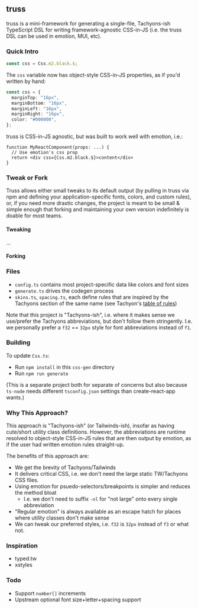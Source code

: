 ## truss

truss is a mini-framework for generating a single-file, Tachyons-ish TypeScript DSL for writing framework-agnostic CSS-in-JS (i.e. the truss DSL can be used in emotion, MUI, etc).

### Quick Intro

```typescript
const css = Css.m2.black.$;
```

The `css` variable now has object-style CSS-in-JS properties, as if you'd written by hand:

```typescript
const css = {
  marginTop: "16px",
  marginBottom: "16px",
  marginLeft: "16px",
  marginRight: "16px",
  color: "#000000",
};
```

truss is CSS-in-JS agnostic, but was built to work well with emotion, i.e.:

```tsx
function MyReactComponent(props: ...) {
  // Use emotion's css prop
  return <div css={Css.m2.black.$}>content</div>
}
```

### Tweak or Fork

Truss allows either small tweaks to its default output (by pulling in truss via npm and defining your application-specific fonts, colors, and custom rules), or, if you need more drastic changes, the project is meant to be small & simple enough that forking and maintaining your own version indefinitely is doable for most teams.

#### Tweaking

...

#### Forking

### Files

- `config.ts` contains most project-specific data like colors and font sizes
- `generate.ts` drives the codegen process
- `skins.ts`, `spacing.ts`, each define rules that are inspired by the Tachyons section of the same name (see Tachyon's [table of rules](http://tachyons.io/docs/table-of-styles/))

Note that this project is "Tachyons-ish", i.e. where it makes sense we use/prefer the Tachyons abbreviations, but don't follow them stringently. I.e. we personally prefer a `f32` == `32px` style for font abbreviations instead of `f1`.

### Building

To update `Css.ts`:

- Run `npm install` in this `css-gen` directory
- Run `npm run generate`

(This is a separate project both for separate of concerns but also because `ts-node` needs different `tsconfig.json` settings than create-react-app wants.)

### Why This Approach?

This approach is "Tachyons-ish" (or Tailwinds-ish), insofar as having cute/short utility class definitions. However, the abbreviations are runtime resolved to object-style CSS-in-JS rules that are then output by emotion, as if the user had written emotion rules straight-up.

The benefits of this approach are:

- We get the brevity of Tachyons/Tailwinds
- It delivers critical CSS, i.e. we don't need the large static TW/Tachyons CSS files.
- Using emotion for psuedo-selectors/breakpoints is simpler and reduces the method bloat
  - I.e. we don't need to suffix `-nl` for "not large" onto every single abbreviation
- "Regular emotion" is always available as an escape hatch for places where utility classes don't make sense
- We can tweak our preferred styles, i.e. `f32` is `32px` instead of `f3` or what not.

### Inspiration

- typed.tw
- xstyles

### Todo

* Support `number[]` increments
* Upstream optional font size+letter+spacing support
